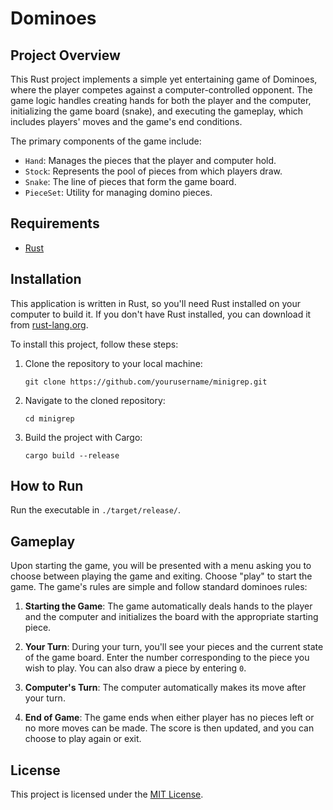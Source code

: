 
# Dominoes

## Project Overview

This Rust project implements a simple yet entertaining game of Dominoes, where the player competes against a computer-controlled opponent. The game logic handles creating hands for both the player and the computer, initializing the game board (snake), and executing the gameplay, which includes players' moves and the game's end conditions.

The primary components of the game include:
- `Hand`: Manages the pieces that the player and computer hold.
- `Stock`: Represents the pool of pieces from which players draw.
- `Snake`: The line of pieces that form the game board.
- `PieceSet`: Utility for managing domino pieces.


## Requirements

- [Rust](https://www.rust-lang.org/tools/install)

## Installation

This application is written in Rust, so you'll need Rust installed on your computer to build it. If you don't have Rust installed, you can download it from [rust-lang.org](https://www.rust-lang.org/tools/install).

To install this project, follow these steps:

1. Clone the repository to your local machine:
   
   ```
   git clone https://github.com/yourusername/minigrep.git
   ```
   
2. Navigate to the cloned repository:
   
   ```
   cd minigrep
   ```

3. Build the project with Cargo:
   
   ```
   cargo build --release
   ```

## How to Run

Run the executable in `./target/release/`.


## Gameplay

Upon starting the game, you will be presented with a menu asking you to choose between playing the game and exiting. Choose "play" to start the game. The game's rules are simple and follow standard dominoes rules:

1. **Starting the Game**: The game automatically deals hands to the player and the computer and initializes the board with the appropriate starting piece.

2. **Your Turn**: During your turn, you'll see your pieces and the current state of the game board. Enter the number corresponding to the piece you wish to play. You can also draw a piece by entering `0`.

3. **Computer's Turn**: The computer automatically makes its move after your turn.

4. **End of Game**: The game ends when either player has no pieces left or no more moves can be made. The score is then updated, and you can choose to play again or exit.


## License

This project is licensed under the [MIT License](LICENSE.txt).
